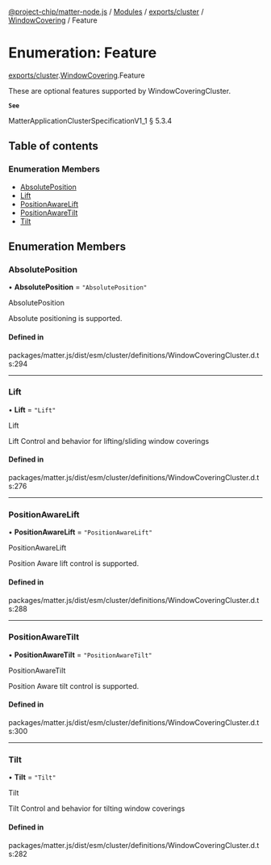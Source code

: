 [@project-chip/matter-node.js](../README.md) / [Modules](../modules.md) / [exports/cluster](../modules/exports_cluster.md) / [WindowCovering](../modules/exports_cluster.WindowCovering.md) / Feature

# Enumeration: Feature

[exports/cluster](../modules/exports_cluster.md).[WindowCovering](../modules/exports_cluster.WindowCovering.md).Feature

These are optional features supported by WindowCoveringCluster.

**`See`**

MatterApplicationClusterSpecificationV1_1 § 5.3.4

## Table of contents

### Enumeration Members

- [AbsolutePosition](exports_cluster.WindowCovering.Feature.md#absoluteposition)
- [Lift](exports_cluster.WindowCovering.Feature.md#lift)
- [PositionAwareLift](exports_cluster.WindowCovering.Feature.md#positionawarelift)
- [PositionAwareTilt](exports_cluster.WindowCovering.Feature.md#positionawaretilt)
- [Tilt](exports_cluster.WindowCovering.Feature.md#tilt)

## Enumeration Members

### AbsolutePosition

• **AbsolutePosition** = ``"AbsolutePosition"``

AbsolutePosition

Absolute positioning is supported.

#### Defined in

packages/matter.js/dist/esm/cluster/definitions/WindowCoveringCluster.d.ts:294

___

### Lift

• **Lift** = ``"Lift"``

Lift

Lift Control and behavior for lifting/sliding window coverings

#### Defined in

packages/matter.js/dist/esm/cluster/definitions/WindowCoveringCluster.d.ts:276

___

### PositionAwareLift

• **PositionAwareLift** = ``"PositionAwareLift"``

PositionAwareLift

Position Aware lift control is supported.

#### Defined in

packages/matter.js/dist/esm/cluster/definitions/WindowCoveringCluster.d.ts:288

___

### PositionAwareTilt

• **PositionAwareTilt** = ``"PositionAwareTilt"``

PositionAwareTilt

Position Aware tilt control is supported.

#### Defined in

packages/matter.js/dist/esm/cluster/definitions/WindowCoveringCluster.d.ts:300

___

### Tilt

• **Tilt** = ``"Tilt"``

Tilt

Tilt Control and behavior for tilting window coverings

#### Defined in

packages/matter.js/dist/esm/cluster/definitions/WindowCoveringCluster.d.ts:282
